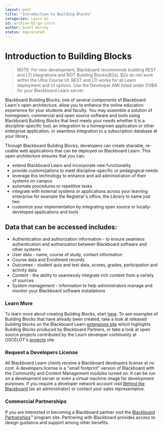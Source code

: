 ```yaml
---
layout: post
title: "Introduction to Building Blocks"
categories: Learn b2
id: archive-b2-gs-intro
author: Scott Hurrey
status: deprecated
---
```


# Introduction to Building Blocks

> NOTE: For new development, Blackboard recommends building REST and LTI integrations and NOT Building Blocks(B2s). B2s do not work within the Ultra Course UI; REST and LTI works for all Learn deployment and UI options. Use the Developer AMI listed under DVBA for your Blackboard Learn server.

Blackboard Building Blocks, one of several components of Blackboard Learn's open
architecture, allow you to enhance the online education experience for your
students and faculty. You may assemble a solution of homegrown, commercial and
open source software and tools using Blackboard Building Blocks that best
meets your needs whether it is a discipline-specific tool, an integration to a
homegrown application or other enterprise application, or seamless integration
to a subscription database at your library.

Through Blackboard Building Blocks, developers can create sharable, re-usable
web applications that can be deployed on Blackboard Learn. This open
architecture ensures that you can:

- extend Blackboard Learn and incorporate new functionality
- provide customizations to meet discipline-specific or pedagogical needs
- leverage this technology to enhance and aid administration of their systems on campus
- automate procedures or repetitive tasks
- integrate with external systems or applications across your learning enterprise for example the Registrar's office, the Library to name just two
- customize your implementation by integrating open source or locally-developed applications and tools

## Data that can be accessed includes:

- Authentication and authorization information - to ensure seamless authentication and authorization between Blackboard software and other systems
- User data - name, course of study, contact information
- Course data and Enrollment records
- Outcomes - student quiz and test data, scores, grades, participation and activity data
- Content - the ability to seamlessly integrate rich content from a variety of sources
- System management - information to help administrators manage and monitor your Blackboard software installations

### Learn More

To learn more about creating Building Blocks, start
[here](getting-started). To see examples of Building Blocks that have already been created,
take a look at released building blocks on the Blackboard Learn [extensions
site](https://www.blackboardextensions.com/) which highlights
Building Blocks produced by Blackboard Partners, or take a look at open source
projects contributed by the Learn developer community at OSCELOT's
[projects](https://github.com/oscelot) site.

### Request a Developers License

All Blackboard Learn clients receive a Blackboard developers license at no
cost. A developers license is a "small footprint" version of Blackboard with
the Community and Content Management modules turned on. It can be run on a
development server or even a virtual machine image for development purposes.
If you require a developer network account visit [Behind the
Blackboard](https://blackboard.secure.force.com/) (as an
administrator) or contact your sales representative.

### Commercial Partnerships

If you are interested in becoming a Blackboard partner visit the [Blackboard
Partnerships](https://www.blackboard.com/partnership/index.aspx)™
program site. Partnering with Blackboard provides access to design guidance
and support among other benefits.
